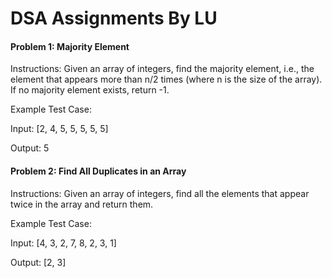 # DSA Assignments By LU

#### Problem 1: Majority Element

Instructions: Given an array of integers, find the majority element, i.e., the element that appears more than n/2 times (where n is the size of the array). If no majority element exists, return -1.

Example Test Case:

Input: [2, 4, 5, 5, 5, 5, 5]

Output: 5

#### Problem 2: Find All Duplicates in an Array

Instructions: Given an array of integers, find all the elements that appear twice in the array and return them.

Example Test Case:

Input: [4, 3, 2, 7, 8, 2, 3, 1]

Output: [2, 3]
